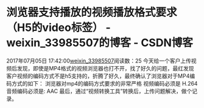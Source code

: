 # 浏览器支持播放的视频播放格式要求（H5的video标签） - weixin_33985507的博客 - CSDN博客
2017年07月05日 17:42:00[weixin_33985507](https://me.csdn.net/weixin_33985507)阅读数：25
今天给一个客户上传视频后发现，即使是MP4格式的视频浏览器也打不开，找了好久的问题，最红发现客户视频的编码方式不是h5支持的，折腾了好久，最终确认了浏览器对于MP4编码方式的如下：
浏览器对mp4的编码方式要求的非常严格
视频编码必须是 H.264
音频编码必须是: AAC
最后，通过“视频转换工具”转换后，上传问题解决，做个记录。
